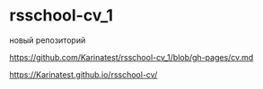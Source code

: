 # rsschool-cv_1
новый репозиторий

https://github.com/Karinatest/rsschool-cv_1/blob/gh-pages/cv.md

https://Karinatest.github.io/rsschool-cv/
